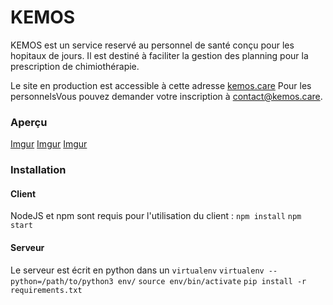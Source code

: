 # KEMOS

KEMOS est un service reservé au personnel de santé conçu pour les hopitaux de jours. 
Il est destiné à faciliter la gestion des planning pour la prescription de chimiothérapie.

Le site en production est accessible à cette adresse [kemos.care](https://kemos.care)
Pour les personnelsVous pouvez demander votre inscription à contact@kemos.care.

### Aperçu
[Imgur](https://i.imgur.com/aSh02df.png)
[Imgur](https://i.imgur.com/uFFLHKu.png)
[Imgur](https://i.imgur.com/zniEXlB.png)


### Installation
#### Client
NodeJS  et npm sont requis pour l'utilisation du client : 
`npm install`
`npm start`

#### Serveur
Le serveur est écrit en python dans un `virtualenv`
`virtualenv --python=/path/to/python3 env/` 
`source env/bin/activate`
`pip install -r requirements.txt`
